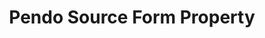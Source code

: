 ---
# -------------------------- #
#     USING THIS TEMPLATE    #
# -------------------------- #

## NEED HELP USING THIS TEMPLATE? SEE:
## https://docs-about-stitch-docs.netlify.com/reference/connect-templates/destination-form-property/
## FOR INSTRUCTIONS & REFERENCE INFO


# -------------------------- #
#        CONTENT TYPE        #
# -------------------------- #

product-type: "connect"
content-type: "api-form"
form-type: "source"
key: "source-form-properties-pendo-object"


# -------------------------- #
#        OBJECT INFO         #
# -------------------------- #

title: "Pendo Source Form Property"
api-type: "platform.pendo"
display-name: "Pendo"

source-type: "saas"
docs-name: "pendo"


# -------------------------- #
#      OBJECT ATTRIBUTES     #
# -------------------------- #

uses-start-date: true

object-attributes:
  - name: "lookback_window"
    type: "string"
    required: false
    description: |
      The number of historical days' worth of data to replicate from the `start_date` value for each replication job for event-based streams. The default is `10`.

      Refer to the [{{ form-property.display-name }} documentation]({{ doc-link | append: "#event-replication" }}) for more info.
    value: "10"

  - name: "period"
    type: "string"
    required: true
    description: |
      TODO:

      Accepted values are:

      - `dayRange`
      - `hourRange`
    value: "dayRange"

  - name: "x_pendo_integration_key"
    type: "string"
    required: true
    description: "[todo]"
    value: "<{{ form-property.display-name | upcase }}_INTEGRATION_KEY"
---